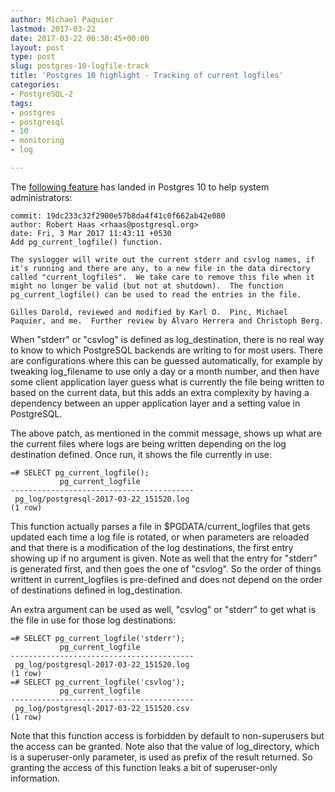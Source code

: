 ```yaml
---
author: Michael Paquier
lastmod: 2017-03-22
date: 2017-03-22 06:30:45+00:00
layout: post
type: post
slug: postgres-10-logfile-track
title: 'Postgres 10 highlight - Tracking of current logfiles'
categories:
- PostgreSQL-2
tags:
- postgres
- postgresql
- 10
- monitoring
- log

---
```


The [following feature]( https://git.postgresql.org/pg/commitdiff/19dc233c32f2900e57b8da4f41c0f662ab42e080)
has landed in Postgres 10 to help system administrators:

    commit: 19dc233c32f2900e57b8da4f41c0f662ab42e080
    author: Robert Haas <rhaas@postgresql.org>
    date: Fri, 3 Mar 2017 11:43:11 +0530
    Add pg_current_logfile() function.

    The syslogger will write out the current stderr and csvlog names, if
    it's running and there are any, to a new file in the data directory
    called "current_logfiles".  We take care to remove this file when it
    might no longer be valid (but not at shutdown).  The function
    pg_current_logfile() can be used to read the entries in the file.

    Gilles Darold, reviewed and modified by Karl O.  Pinc, Michael
    Paquier, and me.  Further review by Álvaro Herrera and Christoph Berg.

When "stderr" or "csvlog" is defined as log\_destination, there is no real
way to know to which PostgreSQL backends are writing to for most users. There
are configurations where this can be guessed automatically, for example
by tweaking log\_filename to use only a day or a month number, and then
have some client application layer guess what is currently the file being
written to based on the current data, but this adds an extra complexity by
having a dependency between an upper application layer and a setting
value in PostgreSQL.

The above patch, as mentioned in the commit message, shows up what are
the current files where logs are being written depending on the log
destination defined. Once run, it shows the file currently in use:

    =# SELECT pg_current_logfile();
               pg_current_logfile
    -----------------------------------------
     pg_log/postgresql-2017-03-22_151520.log
    (1 row)

This function actually parses a file in $PGDATA/current\_logfiles that
gets updated each time a log file is rotated, or when parameters are reloaded
and that there is a modification of the log destinations, the first
entry showing up if no argument is given. Note as well that the entry for
"stderr" is generated first, and then goes the one of "csvlog". So the
order of things writtent in current\_logfiles is pre-defined and does not
depend on the order of destinations defined in log\_destination.

An extra argument can be used as well, "csvlog" or "stderr" to get what is
the file in use for those log destinations:

    =# SELECT pg_current_logfile('stderr');
               pg_current_logfile
    -----------------------------------------
     pg_log/postgresql-2017-03-22_151520.log
    (1 row)
    =# SELECT pg_current_logfile('csvlog');
               pg_current_logfile
    -----------------------------------------
     pg_log/postgresql-2017-03-22_151520.csv
    (1 row)

Note that this function access is forbidden by default to non-superusers
but the access can be granted. Note also that the value of log\_directory,
which is a superuser-only parameter, is used as prefix of the result
returned. So granting the access of this function leaks a bit of
superuser-only information.
